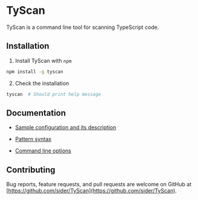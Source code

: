 # TyScan

TyScan is a command line tool for scanning TypeScript code.

## Installation

1. Install TyScan with `npm`

  ```sh
  npm install -g tyscan
  ```

2. Check the installation

  ```sh
  tyscan  # Should print help message
  ```

## Documentation

- [Sample configuration and its description](doc/config.md)

- [Pattern syntax](doc/pattern.md)

- [Command line options](doc/cli.md)

## Contributing

Bug reports, feature requests, and pull requests are welcome on GitHub at [https://github.com/sider/TyScan](https://github.com/sider/TyScan).
